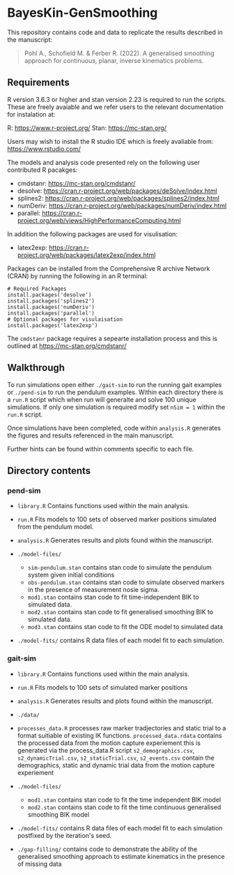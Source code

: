 # BayesKin-GenSmoothing
This repository contains code and data to replicate the results described in the manuscript:
> Pohl A., Schofield M. & Ferber R. (2022). A generalised smoothing approach for continuous, planar, inverse kinematics problems.

## Requirements 
R version 3.6.3 or higher and stan version 2.23 is required to run the scripts.  These are freely avaiable and we refer users to the relevant documentation for instalation at:

R: https://www.r-project.org/
Stan: https://mc-stan.org/

Users may wish to install the R studio IDE which is freely avaliable from: https://www.rstudio.com/

The models and analysis code presented rely on the following user contributed R pacakges:
- cmdstanr: https://mc-stan.org/cmdstanr/ 
- desolve: https://cran.r-project.org/web/packages/deSolve/index.html 
- splines2: https://cran.r-project.org/web/packages/splines2/index.html 
- numDeriv: https://cran.r-project.org/web/packages/numDeriv/index.html
- parallel: https://cran.r-project.org/web/views/HighPerformanceComputing.html 
 
In addition the following packages are used for visulisation:
- latex2exp: https://cran.r-project.org/web/packages/latex2exp/index.html


Packages can be installed from the Comprehensive R archive Network (CRAN) by running the following in an R terminal:

    # Required Packages
    install.packages('desolve')
    install.packages('splines2')
    install.packages('numDeriv')
    install.packages('parallel')
    # Optional packages for visulaisation
    install.packages('latex2exp')

The `cmdstanr` package requires a sepearte installation process and this is outlined at https://mc-stan.org/cmdstanr/  


## Walkthrough
To run simulations open either `./gait-sim` to run the running gait examples or `./pend-sim` to run the pendulum examples.
Within each directory there is a `run.R` script which when run will generalte and solve 100 unique simulations.  If only one simulation is required modify set `nSim = 1` within the `run.R` script.

Once simulations have been completed, code within `analysis.R` generates the figures and results referenced in the main manuscript.

Further hints can be found within comments specific to each file.

## Directory contents

### pend-sim
- `library.R` Contains functions used within the main analysis.
- `run.R` Fits models to 100 sets of observed marker positions simulated from the
       pendulum model.
- `analysis.R` Generates results and plots found within the manuscript.

- `./model-files/`
    - `sim-pendulum.stan` contains stan code to simulate the pendulum system
          given initial conditions
    - `obs-pendulum.stan` contains stan code to simulate observed markers in the
           presence of measurement nosie sigma.
    - `mod1.stan` contains stan code to fit time-independent BIK to simulated data.
    - `mod2.stan` contains stan code to fit  generalised smoothing BIK to simulated data.
    - `mod3.stan` contains stan code to fit the ODE model to simulated data

- `./model-fits/`
     contains R data files of each model fit to each simulation.

### gait-sim
- `library.R` Contains functions used within the main analysis.
- `run.R` Fits models to 100 sets of simulated marker positions
- `analysis.R` Generates results and plots found within the manuscript.

- `./data/`
-    `processes_data.R` processes raw marker tradjectories and static trial to a
         format suitiable of existing IK functions.
     `processed_data.rdata` contains the processed data from the motion capture
         experiement this is generated via the process_data.R script
     `s2_demographics.csv`, `s2_dynamicTrial.csv`, `s2_staticTrial.csv`, `s2_events.csv`
         contain the demographics, static and dynamic trial data from the
         motion capture experiement

- `./model-files/`
    - `mod1.stan` contains stan code to fit the time independent BIK model
    - `mod2.stan` contains stan code to fit the time continuous generalised smoothing BIK model

- `./model-fits/`
     contains R data files of each model fit to each simulation postfixed by the iteration's seed.

- `./gap-filling/`
     contains code to demonstrate the ability of the generalised smoothing approach to estimate kinematics in the presence of missing data




